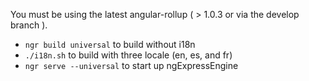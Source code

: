 You must be using the latest angular-rollup ( > 1.0.3 or via the develop branch ).

- `ngr build universal` to build without i18n
- `./i18n.sh` to build with three locale (en, es, and fr)
- `ngr serve --universal` to start up ngExpressEngine
